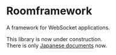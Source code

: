 # Roomframework
A framework for WebSocket applications.

This library is now under construction.  
There is only [Japanese documents](index.html?lang=ja) now.